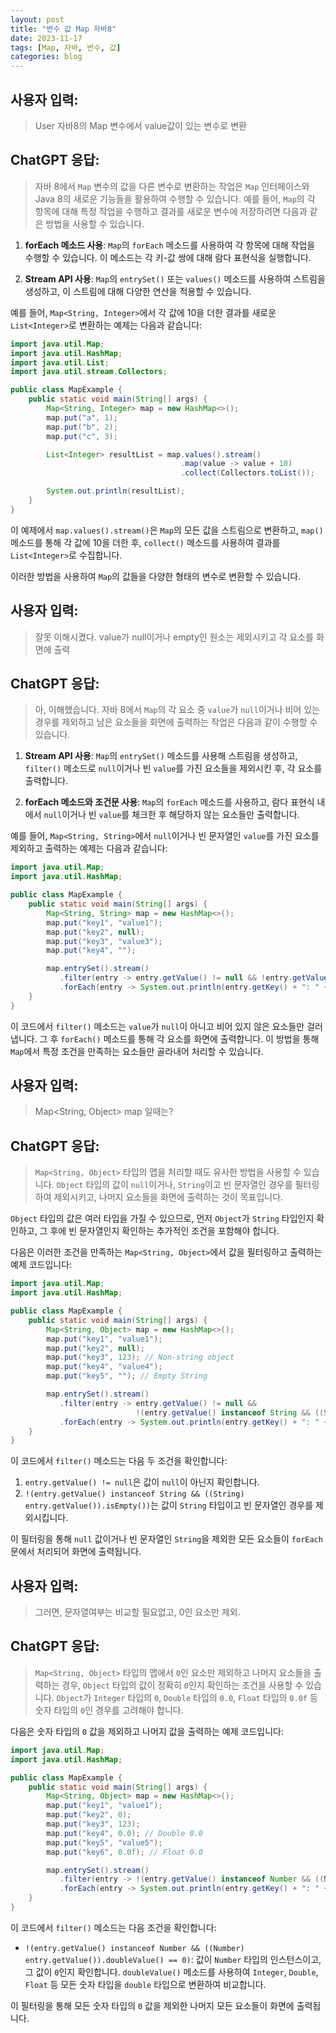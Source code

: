 ```yaml
---
layout: post
title: "변수 값 Map 자바8"
date: 2023-11-17
tags: [Map, 자바, 변수, 값]
categories: blog
---
```


## 사용자 입력:
> User
자바8의 Map 변수에서 value값이 있는 변수로 변환

## ChatGPT 응답:
> 자바 8에서 `Map` 변수의 값을 다른 변수로 변환하는 작업은 `Map` 인터페이스와 Java 8의 새로운 기능들을 활용하여 수행할 수 있습니다. 예를 들어, `Map`의 각 항목에 대해 특정 작업을 수행하고 결과를 새로운 변수에 저장하려면 다음과 같은 방법을 사용할 수 있습니다.

1. **forEach 메소드 사용**: `Map`의 `forEach` 메소드를 사용하여 각 항목에 대해 작업을 수행할 수 있습니다. 이 메소드는 각 키-값 쌍에 대해 람다 표현식을 실행합니다.

2. **Stream API 사용**: `Map`의 `entrySet()` 또는 `values()` 메소드를 사용하여 스트림을 생성하고, 이 스트림에 대해 다양한 연산을 적용할 수 있습니다.

예를 들어, `Map<String, Integer>`에서 각 값에 10을 더한 결과를 새로운 `List<Integer>`로 변환하는 예제는 다음과 같습니다:

```java
import java.util.Map;
import java.util.HashMap;
import java.util.List;
import java.util.stream.Collectors;

public class MapExample {
    public static void main(String[] args) {
        Map<String, Integer> map = new HashMap<>();
        map.put("a", 1);
        map.put("b", 2);
        map.put("c", 3);

        List<Integer> resultList = map.values().stream()
                                      .map(value -> value + 10)
                                      .collect(Collectors.toList());

        System.out.println(resultList);
    }
}
```

이 예제에서 `map.values().stream()`은 `Map`의 모든 값을 스트림으로 변환하고, `map()` 메소드를 통해 각 값에 10을 더한 후, `collect()` 메소드를 사용하여 결과를 `List<Integer>`로 수집합니다.

이러한 방법을 사용하여 `Map`의 값들을 다양한 형태의 변수로 변환할 수 있습니다.

## 사용자 입력:
> 잘못 이해시켰다.  value가 null이거나 empty인 원소는 제외시키고 각 요소를 화면에 출력

## ChatGPT 응답:
> 아, 이해했습니다. 자바 8에서 `Map`의 각 요소 중 `value`가 `null`이거나 비어 있는 경우를 제외하고 남은 요소들을 화면에 출력하는 작업은 다음과 같이 수행할 수 있습니다.

1. **Stream API 사용**: `Map`의 `entrySet()` 메소드를 사용해 스트림을 생성하고, `filter()` 메소드로 `null`이거나 빈 `value`를 가진 요소들을 제외시킨 후, 각 요소를 출력합니다.

2. **forEach 메소드와 조건문 사용**: `Map`의 `forEach` 메소드를 사용하고, 람다 표현식 내에서 `null`이거나 빈 `value`를 체크한 후 해당하지 않는 요소들만 출력합니다.

예를 들어, `Map<String, String>`에서 `null`이거나 빈 문자열인 `value`를 가진 요소를 제외하고 출력하는 예제는 다음과 같습니다:

```java
import java.util.Map;
import java.util.HashMap;

public class MapExample {
    public static void main(String[] args) {
        Map<String, String> map = new HashMap<>();
        map.put("key1", "value1");
        map.put("key2", null);
        map.put("key3", "value3");
        map.put("key4", "");

        map.entrySet().stream()
           .filter(entry -> entry.getValue() != null && !entry.getValue().isEmpty())
           .forEach(entry -> System.out.println(entry.getKey() + ": " + entry.getValue()));
    }
}
```

이 코드에서 `filter()` 메소드는 `value`가 `null`이 아니고 비어 있지 않은 요소들만 걸러냅니다. 그 후 `forEach()` 메소드를 통해 각 요소를 화면에 출력합니다. 이 방법을 통해 `Map`에서 특정 조건을 만족하는 요소들만 골라내어 처리할 수 있습니다.

## 사용자 입력:
> Map<String, Object> map 일때는?

## ChatGPT 응답:
> `Map<String, Object>` 타입의 맵을 처리할 때도 유사한 방법을 사용할 수 있습니다. `Object` 타입의 값이 `null`이거나, `String`이고 빈 문자열인 경우를 필터링하여 제외시키고, 나머지 요소들을 화면에 출력하는 것이 목표입니다.

`Object` 타입의 값은 여러 타입을 가질 수 있으므로, 먼저 `Object`가 `String` 타입인지 확인하고, 그 후에 빈 문자열인지 확인하는 추가적인 조건을 포함해야 합니다.

다음은 이러한 조건을 만족하는 `Map<String, Object>`에서 값을 필터링하고 출력하는 예제 코드입니다:

```java
import java.util.Map;
import java.util.HashMap;

public class MapExample {
    public static void main(String[] args) {
        Map<String, Object> map = new HashMap<>();
        map.put("key1", "value1");
        map.put("key2", null);
        map.put("key3", 123); // Non-string object
        map.put("key4", "value4");
        map.put("key5", ""); // Empty String

        map.entrySet().stream()
           .filter(entry -> entry.getValue() != null &&
                            !(entry.getValue() instanceof String && ((String) entry.getValue()).isEmpty()))
           .forEach(entry -> System.out.println(entry.getKey() + ": " + entry.getValue()));
    }
}
```

이 코드에서 `filter()` 메소드는 다음 두 조건을 확인합니다:
1. `entry.getValue() != null`은 값이 `null`이 아닌지 확인합니다.
2. `!(entry.getValue() instanceof String && ((String) entry.getValue()).isEmpty())`는 값이 `String` 타입이고 빈 문자열인 경우를 제외시킵니다.

이 필터링을 통해 `null` 값이거나 빈 문자열인 `String`을 제외한 모든 요소들이 `forEach` 문에서 처리되어 화면에 출력됩니다.

## 사용자 입력:
> 그러면, 문자열여부는 비교할 필요없고, 0인 요소만 제외.

## ChatGPT 응답:
> `Map<String, Object>` 타입의 맵에서 `0`인 요소만 제외하고 나머지 요소들을 출력하는 경우, `Object` 타입의 값이 정확히 `0`인지 확인하는 조건을 사용할 수 있습니다. `Object`가 `Integer` 타입의 `0`, `Double` 타입의 `0.0`, `Float` 타입의 `0.0f` 등 숫자 타입의 `0`인 경우를 고려해야 합니다.

다음은 숫자 타입의 `0` 값을 제외하고 나머지 값을 출력하는 예제 코드입니다:

```java
import java.util.Map;
import java.util.HashMap;

public class MapExample {
    public static void main(String[] args) {
        Map<String, Object> map = new HashMap<>();
        map.put("key1", "value1");
        map.put("key2", 0);
        map.put("key3", 123);
        map.put("key4", 0.0); // Double 0.0
        map.put("key5", "value5");
        map.put("key6", 0.0f); // Float 0.0

        map.entrySet().stream()
           .filter(entry -> !(entry.getValue() instanceof Number && ((Number) entry.getValue()).doubleValue() == 0))
           .forEach(entry -> System.out.println(entry.getKey() + ": " + entry.getValue()));
    }
}
```

이 코드에서 `filter()` 메소드는 다음 조건을 확인합니다:
- `!(entry.getValue() instanceof Number && ((Number) entry.getValue()).doubleValue() == 0)`: 값이 `Number` 타입의 인스턴스이고, 그 값이 `0`인지 확인합니다. `doubleValue()` 메소드를 사용하여 `Integer`, `Double`, `Float` 등 모든 숫자 타입을 `double` 타입으로 변환하여 비교합니다.

이 필터링을 통해 모든 숫자 타입의 `0` 값을 제외한 나머지 모든 요소들이 화면에 출력됩니다.


